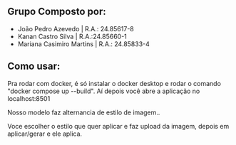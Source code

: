 ## Grupo Composto por:
- João Pedro Azevedo | R.A.: 24.85617-8
- Kanan Castro Silva | R.A.:24.85660-1
- Mariana Casimiro Martins | R.A.: 24.85833-4

## Como usar:
Pra rodar com docker, é só instalar o docker desktop e rodar o comando "docker compose up --build". Aí depois você abre a aplicação no localhost:8501

Nosso modelo faz alternancia de estilo de imagem..

Voce escolher o estilo que quer aplicar e faz upload da imagem, depois em aplicar/gerar e ele aplica.